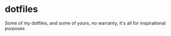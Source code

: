 # dotfiles
Some of my dotfiles, and some of yours, no warranty, it's all for inspirational purposes
